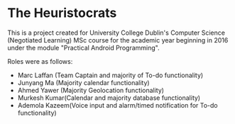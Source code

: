 # The Heuristocrats

This is a project created for University College Dublin's Computer Science (Negotiated Learning) MSc course for the academic year beginning in 2016 under the module "Practical Android Programming".

Roles were as follows:
- Marc Laffan (Team Captain and majority of To-do functionality)
- Junyang Ma (Majority calendar functionality)
- Ahmed Yawer (Majority Geolocation functionality)
- Murkesh Kumar(Calendar and majority database functionality)
- Ademola Kazeem(Voice input and alarm/timed notification for To-do functionality)

